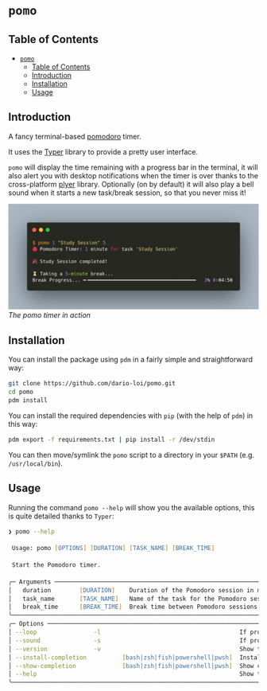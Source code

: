 # `pomo`

## Table of Contents

- [`pomo`](#pomo)
  - [Table of Contents](#table-of-contents)
  - [Introduction](#introduction)
  - [Installation](#installation)
  - [Usage](#usage)

<!-- Created by https://github.com/ekalinin/github-markdown-toc -->

## Introduction

A fancy terminal-based [pomodoro](https://en.wikipedia.org/wiki/Pomodoro_Technique) timer.

It uses the [Typer](https://typer.tiangolo.com/) library to provide a pretty user interface.

`pomo` will display the time remaining with a progress bar in the terminal, it will also
alert you with desktop notifications when the timer is over thanks to the cross-platform
[plyer](https://plyer.readthedocs.io/en/latest/) library. Optionally (on by default) it will
also play a bell sound when it starts a new task/break session, so that you never miss it!

![pomo](carbon.png)
_The pomo timer in action_

## Installation

You can install the package using `pdm` in a fairly simple and straightforward way:

```bash
git clone https://github.com/dario-loi/pomo.git
cd pomo
pdm install
```

You can install the required dependencies with `pip` (with the help of `pdm`) in this way:

```bash
pdm export -f requirements.txt | pip install -r /dev/stdin
```

You can then move/symlink the `pomo` script to a directory in your `$PATH` (e.g. `/usr/local/bin`).

## Usage

Running the command `pomo --help` will show you the available options, this is quite detailed thanks to `Typer`:

```zsh
❯ pomo --help

 Usage: pomo [OPTIONS] [DURATION] [TASK_NAME] [BREAK_TIME]

 Start the Pomodoro timer.

╭─ Arguments ──────────────────────────────────────────────────────────────────────────────────────────────────────────────────────────────────────────────────────────────────────╮
│   duration        [DURATION]    Duration of the Pomodoro session in minutes. [default: 25]                                                                                       │
│   task_name       [TASK_NAME]   Name of the task for the Pomodoro session. [default: Pomodoro]                                                                                   │
│   break_time      [BREAK_TIME]  Break time between Pomodoro sessions in minutes. [default: 5]                                                                                    │
╰──────────────────────────────────────────────────────────────────────────────────────────────────────────────────────────────────────────────────────────────────────────────────╯
╭─ Options ────────────────────────────────────────────────────────────────────────────────────────────────────────────────────────────────────────────────────────────────────────╮
│ --loop                -l                                       If provided, restart the Pomodoro timer automatically after each session.                                         │
│ --sound               -s                                       If provided, plays a bell sound on the start of every task/break session. [default: True]                         │
│ --version             -v                                       Show the version and exit.                                                                                        │
│ --install-completion          [bash|zsh|fish|powershell|pwsh]  Install completion for the specified shell. [default: None]                                                       │
│ --show-completion             [bash|zsh|fish|powershell|pwsh]  Show completion for the specified shell, to copy it or customize the installation. [default: None]                │
│ --help                                                         Show this message and exit.                                                                                       │
╰──────────────────────────────────────────────────────────────────────────────────────────────────────────────────────────────────────────────────────────────────────────────────╯
```
